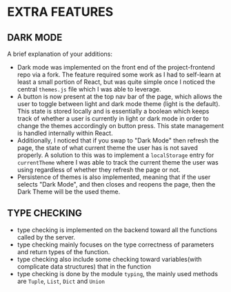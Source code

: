 # EXTRA FEATURES

## DARK MODE

A brief explanation of your additions:
- Dark mode was implemented on the front end of the project-frontend repo via a fork. The feature required some work as I had to self-learn at least a small portion of React, but was quite simple once I noticed the central `themes.js` file which I was able to leverage.
- A button is now present at the top nav bar of the page, which allows the user to toggle between light and dark mode theme (light is the default). This state is stored locally and is essentially a boolean which keeps track of whether a user is currently in light or dark mode in order to change the themes accordingly on button press. This state management is handled internally within React.
- Additionally, I noticed that if you swap to "Dark Mode" then refresh the page, the state of what current theme the user has is not saved properly. A solution to this was to implement a `localStorage` entry for `currentTheme` where I was able to track the current theme the user was using regardless of whether they refresh the page or not. 
- Persistence of themes is also implemented, meaning that if the user selects "Dark Mode", and then closes and reopens the page, then the Dark Theme will be the used theme.

## TYPE CHECKING

- type checking is implemented on the backend toward all the functions called by the server.
- type checking mainly focuses on the type correctness of parameters and return types of the function.
- type checking also include some checking toward variables(with complicate data structures) that in the function 
- type checking is done by the module `typing`, the mainly used methods are `Tuple`, `List`, `Dict` and `Union`